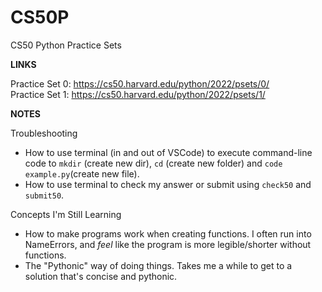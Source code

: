 # CS50P
CS50 Python Practice Sets

**LINKS**

Practice Set 0: https://cs50.harvard.edu/python/2022/psets/0/ <br>
Practice Set 1: https://cs50.harvard.edu/python/2022/psets/1/

**NOTES**

Troubleshooting
- How to use terminal (in and out of VSCode) to execute command-line code to `mkdir` (create new dir), `cd` (create new folder) and `code example.py`(create new file).
- How to use terminal to check my answer or submit using `check50` and `submit50`.

Concepts I'm Still Learning
- How to make programs work when creating functions. I often run into NameErrors, and *feel* like the program is more legible/shorter without functions.
- The "Pythonic" way of doing things. Takes me a while to get to a solution that's concise and pythonic.
